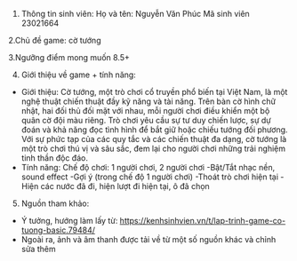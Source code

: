 1. Thông tin sinh viên:
Họ và tên: Nguyễn Văn Phúc
Mã sinh viên 23021664

2.Chủ đề game: cờ tướng

3.Ngưỡng điểm mong muốn 8.5+

4. Giới thiệu về game + tính năng:
- Giới thiệu: Cờ tướng, một trò chơi cổ truyền phổ biến tại Việt Nam, là một nghệ thuật chiến thuật đầy kỹ năng và tài năng. Trên bàn cờ hình chữ nhật, hai đối thủ đối mặt với nhau, mỗi người chơi điều khiển một bộ quân cờ đội màu riêng. Trò chơi yêu cầu sự tư duy chiến lược, sự dự đoán và khả năng đọc tình hình để bắt giữ hoặc chiếu tướng đối phương. Với sự phức tạp của các quy tắc và các chiến thuật đa dạng, cờ tướng là một trò chơi thú vị và sâu sắc, đem lại cho người chơi những trải nghiệm tinh thần độc đáo.
- Tính năng:
 Chế độ chơi: 1 người chơi, 2 người chơi
 -Bật/Tắt nhạc nền, sound effect
 -Gợi ý (trong chế độ 1 người chơi)
 -Thoát trò chơi hiện tại
 -Hiện các nước đã đi, hiện lượt đi hiện tại, ô đã chọn

5. Nguồn tham khảo:
+ Ý tưởng, hướng làm lấy từ: https://kenhsinhvien.vn/t/lap-trinh-game-co-tuong-basic.79484/
+ Ngoài ra, ảnh và âm thanh được tải về từ một số nguồn khác và chỉnh sửa thêm
